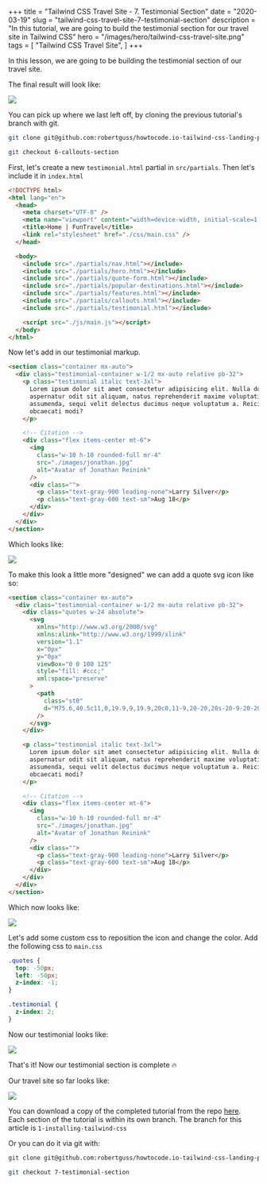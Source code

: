 +++
title = "Tailwind CSS Travel Site - 7. Testimonial Section"
date = "2020-03-19"
slug = "tailwind-css-travel-site-7-testimonial-section"
description = "In this tutorial, we are going to build the testimonial section for our travel site in Tailwind CSS"
hero = "/images/hero/tailwind-css-travel-site.png"
tags = [
    "Tailwind CSS Travel Site",
]
+++

In this lesson, we are going to be building the testimonial section of our travel site.

The final result will look like:

![](/images/tailwind-travel-site/3-testimonial-final-1.jpg)

You can pick up where we last left off, by cloning the previous tutorial's branch with git.

```bash
git clone git@github.com:robertguss/howtocode.io-tailwind-css-landing-page.git

git checkout 6-callouts-section
```

First, let's create a new `testimonial.html` partial in `src/partials`. Then let's include it in `index.html`

```html
<!DOCTYPE html>
<html lang="en">
  <head>
    <meta charset="UTF-8" />
    <meta name="viewport" content="width=device-width, initial-scale=1.0" />
    <title>Home | FunTravel</title>
    <link rel="stylesheet" href="./css/main.css" />
  </head>

  <body>
    <include src="./partials/nav.html"></include>
    <include src="./partials/hero.html"></include>
    <include src="./partials/quote-form.html"></include>
    <include src="./partials/popular-destinations.html"></include>
    <include src="./partials/features.html"></include>
    <include src="./partials/callouts.html"></include>
    <include src="./partials/testimonial.html"></include>

    <script src="./js/main.js"></script>
  </body>
</html>
```

Now let's add in our testimonial markup.

```html
<section class="container mx-auto">
  <div class="testimonial-container w-1/2 mx-auto relative pb-32">
    <p class="testimonial italic text-3xl">
      Lorem ipsum dolor sit amet consectetur adipisicing elit. Nulla dolorem,
      aspernatur odit sit aliquam, natus reprehenderit maxime voluptatibus nisi
      assumenda, sequi velit delectus ducimus neque voluptatum a. Reiciendis,
      obcaecati modi?
    </p>

    <!-- Citation -->
    <div class="flex items-center mt-6">
      <img
        class="w-10 h-10 rounded-full mr-4"
        src="./images/jonathan.jpg"
        alt="Avatar of Jonathan Reinink"
      />
      <div class="">
        <p class="text-gray-900 leading-none">Larry Silver</p>
        <p class="text-gray-600 text-sm">Aug 18</p>
      </div>
    </div>
  </div>
</section>
```

Which looks like:

![](/images/tailwind-travel-site/1-testimonial.jpg)

To make this look a little more "designed" we can add a quote svg icon like so:

```html
<section class="container mx-auto">
  <div class="testimonial-container w-1/2 mx-auto relative pb-32">
    <div class="quotes w-24 absolute">
      <svg
        xmlns="http://www.w3.org/2000/svg"
        xmlns:xlink="http://www.w3.org/1999/xlink"
        version="1.1"
        x="0px"
        y="0px"
        viewBox="0 0 100 125"
        style="fill: #ccc;"
        xml:space="preserve"
      >
        <path
          class="st0"
          d="M75.6,40.5c11,0,19.9,9,19.9,20c0,11-9,20-20,20s-20-9-20-20c0-22.1,17.9-40,40-40  C95.5,20.5,82.4,25.4,75.6,40.5z M45.5,60.5c0,11-9,20-20,20s-20-9-20-20l0,0c0-22.1,17.9-40,40-40c0,0-13.1,4.9-19.9,20  C36.6,40.5,45.5,49.5,45.5,60.5z"
        />
      </svg>
    </div>

    <p class="testimonial italic text-3xl">
      Lorem ipsum dolor sit amet consectetur adipisicing elit. Nulla dolorem,
      aspernatur odit sit aliquam, natus reprehenderit maxime voluptatibus nisi
      assumenda, sequi velit delectus ducimus neque voluptatum a. Reiciendis,
      obcaecati modi?
    </p>

    <!-- Citation -->
    <div class="flex items-center mt-6">
      <img
        class="w-10 h-10 rounded-full mr-4"
        src="./images/jonathan.jpg"
        alt="Avatar of Jonathan Reinink"
      />
      <div class="">
        <p class="text-gray-900 leading-none">Larry Silver</p>
        <p class="text-gray-600 text-sm">Aug 18</p>
      </div>
    </div>
  </div>
</section>
```

Which now looks like:

![](/images/tailwind-travel-site/2-quotes-1.jpg)

Let's add some custom css to reposition the icon and change the color. Add the following css to `main.css`

```css
.quotes {
  top: -50px;
  left: -50px;
  z-index: -1;
}

.testimonial {
  z-index: 2;
}
```

Now our testimonial looks like:

![](/images/tailwind-travel-site/3-testimonial-final.jpg)

That's it! Now our testimonial section is complete 🔥

Our travel site so far looks like:

![](/images/tailwind-travel-site/4-full-page.jpg)

You can download a copy of the completed tutorial from the repo [here](https://github.com/robertguss/simple-starter-kit). Each section of the tutorial is within its own branch. The branch for this article is `1-installing-tailwind-css`

Or you can do it via git with:

```bash
git clone git@github.com:robertguss/howtocode.io-tailwind-css-landing-page.git

git checkout 7-testimonial-section
```
